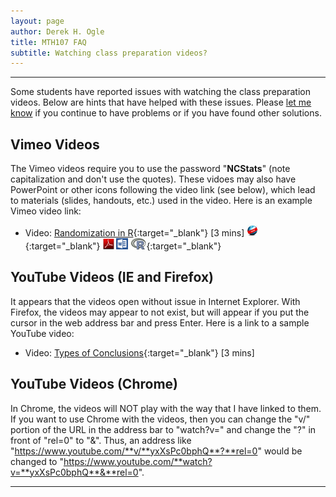 ```yaml
---
layout: page
author: Derek H. Ogle
title: MTH107 FAQ
subtitle: Watching class preparation videos?
---
```


----

Some students have reported issues with watching the class preparation videos. Below are hints that have helped with these issues. Please [let me know](mailto:derek@derekogle.com) if you continue to have problems or if you have found other solutions.

## Vimeo Videos
The Vimeo videos require you to use the password "**NCStats**" (note capitalization and don't use the quotes). These vidoes may also have PowerPoint or other icons following the video link (see below), which lead to materials (slides, handouts, etc.) used in the video. Here is an example Vimeo video link:

* Video: [Randomization in R](https://vimeo.com/user45324800/random-numbers){:target="_blank"} [3 mins] [![Web](../../../img/web.png)](../../../modules/DataProduction_RHO.html){:target="_blank"}  [![PDF](../../../img/pdf.png)](../../../modules/DataProduction_RHO.pdf) [![MSWord](../../../img/word.png)](../../../modules/DataProduction_RHO.docx)  [![R](../../../img/Rlogo.png)](../../../modules/DataProduction_RHO.R){:target="_blank"}


## YouTube Videos (IE and Firefox)
It appears that the videos open without issue in Internet Explorer. With Firefox, the videos may appear to not exist, but will appear if you put the cursor in the web address bar and press Enter. Here is a link to a sample YouTube video:

* Video: [Types of Conclusions](https://www.youtube.com/v/5zkg1w5zoQ0?rel=0&start=1597){:target="_blank"} [3 mins]


## YouTube Videos (Chrome)
In Chrome, the videos will NOT play with the way that I have linked to them. If you want to use Chrome with the videos, then you can change the "v/" portion of the URL in the address bar to "watch?v=" and change the "?" in front of "rel=0" to "&". Thus, an address like "https://www.youtube.com/**v/**yxXsPc0bphQ**?**rel=0" would be changed to "https://www.youtube.com/**watch?v=**yxXsPc0bphQ**&**rel=0".

----
